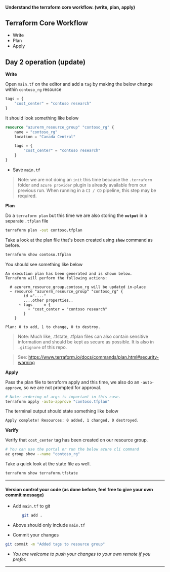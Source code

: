 #### Understand the terraform core workflow. (write, plan, apply)

## Terraform Core Workflow

* Write
* Plan 
* Apply

## Day 2 operation (update)

**Write**

Open `main.tf` on the editor and add a `tag` by making the below change within `contoso_rg` resource

```terraform
tags = {
    "cost_center" = "contoso research"
}
```
It should look something like below

``` terraform
resource "azurerm_resource_group" "contoso_rg" {
    name = "contoso_rg"
    location = "Canada Central"

    tags = {
        "cost_center" = "contoso research"
    } 
}
```

* Save `main.tf` 

> Note: we are not doing an `init` this time because the `.terraform` folder and `azure provider` plugin is already available from our previous run. When running in a `CI / CD` pipeline, this step may be required.

**Plan**

Do a `terraform plan` but this time we are also storing the **`output`** in a separate `.tfplan` file

```bash
terraform plan -out contoso.tfplan
```  

Take a look at the plan file that's been created using **`show`** command as before.

```bash
terraform show contoso.tfplan
```   
You should see something like below

```
An execution plan has been generated and is shown below.
Terraform will perform the following actions:

  # azurerm_resource_group.contoso_rg will be updated in-place
  ~ resource "azurerm_resource_group" "contoso_rg" {
        id ="...."
        ....other properties..
      ~ tags     = {
          + "cost_center = "contoso research"
        }
    }

Plan: 0 to add, 1 to change, 0 to destroy.
```
> Note: Much like, .tfstate, .tfplan files can also contain sensitive information and should be kept as secure as possible. It is also in `.gitignore` of this repo.

> See: https://www.terraform.io/docs/commands/plan.html#security-warning

**Apply**

Pass the plan file to terraform apply and this time, we also do an `-auto-approve`, so we are not prompted for approval.

```bash
# Note: ordering of args is important in this case.
terraform apply -auto-approve "contoso.tfplan"
```

The terminal output should state something like below

```bash
Apply complete! Resources: 0 added, 1 changed, 0 destroyed.
```

**Verify**

Verify that `cost_center` tag has been created on our resource group.

```bash
# You can use the portal or run the below azure cli command
az group show --name "contoso_rg"
```

Take a quick look at the state file as well.

```bash
terraform show terraform.tfstate
```
---

#### Version control your code (as done before, feel free to give your own commit message)

* Add `main.tf` to git

    ```bash      
        git add .
    ```

* Above should only include `main.tf` 

* Commit your changes

```bash
git commit -m "Added tags to resource group"
```

* _You are welcome to push your changes to your own remote if you prefer._

---